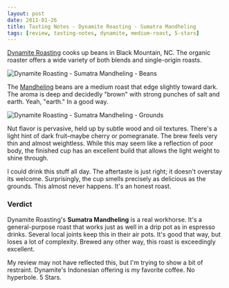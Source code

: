 ```yaml
---
layout: post
date: 2011-01-26
title: Tasting Notes - Dynamite Roasting - Sumatra Mandheling
tags: [review, tasting-notes, dynamite, medium-roast, 5-stars]
---
```

[Dynamite Roasting][1] cooks up beans in Black Mountain, NC. The organic roaster offers a wide variety of both blends and single-origin roasts.

![Dynamite Roasting - Sumatra Mandheling - Beans][img1]

The [Mandheling][2] beans are a medium roast that edge slightly toward dark. The aroma is deep and decidedly "brown" with strong punches of salt and earth. Yeah, "earth." In a good way.

![Dynamite Roasting - Sumatra Mandheling - Grounds][img2]

Nut flavor is pervasive, held up by subtle wood and oil textures. There's a light hint of dark fruit–maybe cherry or pomegranate. The brew feels very thin and almost weightless. While this may seem like a reflection of poor body, the finished cup has an excellent build that allows the light weight to shine through.

I could drink this stuff all day. The aftertaste is just right; it doesn't overstay its welcome. Surprisingly, the cup smells precisely as delicious as the grounds. This almost never happens. It's an honest roast.

### Verdict
Dynamite Roasting's __Sumatra Mandheling__ is a real workhorse. It's a general-purpose roast that works just as well in a drip pot as in espresso drinks. Several local joints keep this in their air pots. It's good that way, but loses a lot of complexity. Brewed any other way, this roast is exceedingly excellent.

My review may not have reflected this, but I'm trying to show a bit of restraint. Dynamite's Indonesian offering is my favorite coffee. No hyperbole. 5 Stars.

[1]: http://www.dynamiteroasting.com/
[2]: http://en.wikipedia.org/wiki/Mandailing

[img1]: http://coffeecomrade.com/photos/tasting_-dynamite_-sumatra-mandheling/tasting_-dynamite_-sumatra-mandheling_-beans.jpg
[img2]: http://coffeecomrade.com/photos/tasting_-dynamite_-sumatra-mandheling/tasting_-dynamite_-sumatra-mandheling_-grounds.jpg